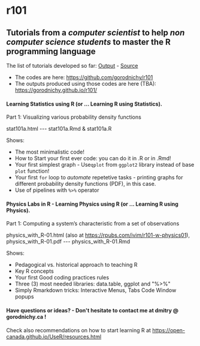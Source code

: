 # r101

## Tutorials from a _computer scientist_ to help _non computer science students_ to master the R programming language

The list of tutorials developed so far: [Output](https://gorodnichy.github.io/r101) - [Source](https://github.com/gorodnichy/r101)

- The codes are here: https://github.com/gorodnichy/r101   
- The outputs produced using those codes are here (TBA): https://gorodnichy.github.io/r101/

#### Learning Statistics using R (or ... Learning R using Statistics).

Part 1:  Visualizing various probability density functions   

stat101a.html --- stat101a.Rmd & stat101a.R

Shows:
- The most minimalistic code!
- How to Start your first ever code: you can do it in .R or in .Rmd!
- Your first simplest graph - Use`qplot` from `ggplot2` library instead of base `plot` function!
- Your first `for` loop to *automate* repetetive tasks - printing graphs for different probability density functions (PDF), in this case.
- Use of pipelines with `%>%` operator


#### Physics Labs in R -  Learning Physics using R (or ... Learning R using Physics).

Part 1: Computing a system’s characteristic from a set of observations

physics_with_R-01.html (also at https://rpubs.com/ivim/r101-w-physics01),  physics_with_R-01.pdf --- physics_with_R-01.Rmd

Shows:
- Pedagogical vs. historical approach to teaching R
- Key R concepts
- Your first Good coding practices rules
- Three (3) most needed libraries: data.table, ggplot and "%>%"
- Simply Rmarkdown tricks: Interactive Menus, Tabs Code Window popups





#### Have questions or ideas? - Don't hesitate to contact me at dmitry @ gorodnichy.ca !

Check also recommendations on how to start learning R at https://open-canada.github.io/UseR/resources.html

